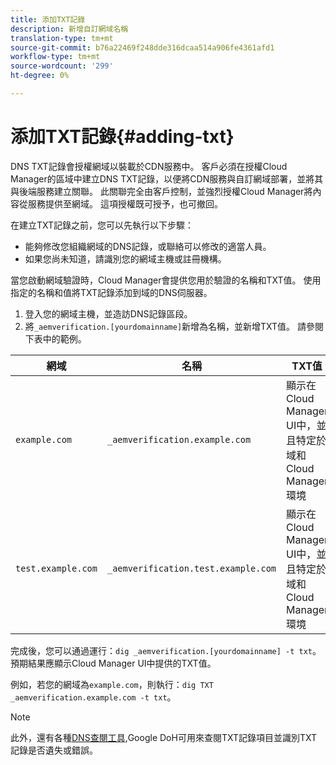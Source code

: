 ```yaml
---
title: 添加TXT記錄
description: 新增自訂網域名稱
translation-type: tm+mt
source-git-commit: b76a22469f248dde316dcaa514a906fe4361afd1
workflow-type: tm+mt
source-wordcount: '299'
ht-degree: 0%

---
```



# 添加TXT記錄{#adding-txt}

DNS TXT記錄會授權網域以裝載於CDN服務中。 客戶必須在授權Cloud Manager的區域中建立DNS TXT記錄，以便將CDN服務與自訂網域部署，並將其與後端服務建立關聯。 此關聯完全由客戶控制，並強烈授權Cloud Manager將內容從服務提供至網域。 這項授權既可授予，也可撤回。

在建立TXT記錄之前，您可以先執行以下步驟：

* 能夠修改您組織網域的DNS記錄，或聯絡可以修改的適當人員。
* 如果您尚未知道，請識別您的網域主機或註冊機構。

當您啟動網域驗證時，Cloud Manager會提供您用於驗證的名稱和TXT值。 使用指定的名稱和值將TXT記錄添加到域的DNS伺服器。

1. 登入您的網域主機，並造訪DNS記錄區段。
1. 將`_aemverification.[yourdomainname]`新增為名稱，並新增TXT值。
請參閱下表中的範例。

| 網域 | 名稱 | TXT值 |
|--- |--- |---|
| `example.com` | `_aemverification.example.com` | 顯示在Cloud Manager UI中，並且特定於域和Cloud Manager環境 |
| `test.example.com` | `_aemverification.test.example.com` | 顯示在Cloud Manager UI中，並且特定於域和Cloud Manager環境 |

完成後，您可以通過運行：`dig _aemverification.[yourdomainname] -t txt`。
預期結果應顯示Cloud Manager UI中提供的TXT值。

例如，若您的網域為`example.com`，則執行：`dig TXT _aemverification.example.com -t txt`。

>[!NOTE]
>此外，還有各種[DNS查閱工具](https://www.ultratools.com/tools/dnsLookup),Google DoH可用來查閱TXT記錄項目並識別TXT記錄是否遺失或錯誤。

